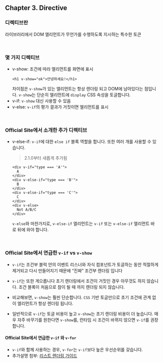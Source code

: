 ## Chapter 3. Directive
### 디렉티브란
라이브러리에서 DOM 엘리먼트가 무언가를 수행하도록 지시하는 특수한 토큰

<br>

### 몇 가지 디렉티브
- v-show: 조건에 따라 엘리먼트를 화면에 표시
  ```
  <h1 v-show="ok">안녕하세요!</h1>
  ```
  차이점은 `v-show`가 있는 엘리먼트는 항상 렌더링 되고 DOM에 남아있다는 점입니다. `v-show`는 단순히 엘리먼트에 `display` CSS 속성을 토글합니다.
- v-if: `v-show` 대신 사용할 수 있음
- v-else: `v-if`의 평가 결과가 거짓이면 엘리먼트를 표시

<br>

### Official Site에서 소개한 추가 디렉티브
- v-else-if: `v-if`에 대한 `else if` 블록 역할을 합니다. 또한 여러 개를 사용할 수 있습니다.
  > 2.1.0부터 새롭게 추가됨

  ```
  <div v-if="type === 'A'">
    A
  </div>
  <div v-else-if="type === 'B'">
    B
  </div>
  <div v-else-if="type === 'C'">
    C
  </div>
  <div v-else>
    Not A/B/C
  </div>
  ```
  `v-else`와 마찬가지로, `v-else-if` 엘리먼트는 `v-if` 또는 `v-else-if` 엘리먼트 바로 뒤에 와야 합니다.

<br>

### Official Site에서 연급한 `v-if` vs `v-show`
- `v-if`는 조건부 블럭 안의 이벤트 리스너와 자식 컴포넌트가 토글하는 동안 적절하게 제거되고 다시 만들어지기 때문에 “진짜” 조건부 렌더링 입니다

- `v-if`는 또한 게으릅니다 초기 렌더링에서 조건이 거짓인 경우 아무것도 하지 않습니다. 조건 블록이 처음으로 참이 될 때 까지 렌더링 되지 않습니다.

- 비교해보면, `v-show`는 훨씬 단순합니다. `CSS` 기반 토글만으로 초기 조건에 관계 없이 엘리먼트가 항상 렌더링 됩니다.

- 일반적으로 `v-if`는 토글 비용이 높고 `v-show`는 초기 렌더링 비용이 더 높습니다. 매우 자주 바꾸기를 원한다면 `v-show`를, 런타임 시 조건이 바뀌지 않으면 `v-if`를 권장합니다.

#### Official Site에서 연급한 `v-if` 와 `v-for`
- `v-if`와 함께 사용하는 경우, `v-for`는 `v-if`보다 높은 우선순위를 갖습니다.
- 추가설명 첨부: [리스트 렌더링 가이드](https://kr.vuejs.org/v2/guide/list.html#v-for-%EC%99%80-v-if)
